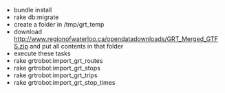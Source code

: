 - bundle install
- rake db:migrate
- create a folder in /tmp/grt_temp
- download http://www.regionofwaterloo.ca/opendatadownloads/GRT_Merged_GTFS.zip and put all contents in that folder
- execute these tasks
- rake grtrobot:import_grt_routes
- rake grtrobot:import_grt_stops
- rake grtrobot:import_grt_trips
- rake grtrobot:import_grt_stop_times